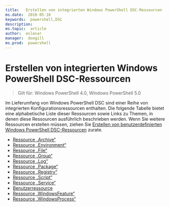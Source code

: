 ```yaml
---
title:   Erstellen von integrierten Windows PowerShell DSC-Ressourcen
ms.date:  2016-05-16
keywords:  powershell,DSC
description:  
ms.topic:  article
author:  eslesar
manager:  dongill
ms.prod:  powershell
---
```


# Erstellen von integrierten Windows PowerShell DSC-Ressourcen

> Gilt für: Windows PowerShell 4.0, Windows PowerShell 5.0

Im Lieferumfang von Windows PowerShell DSC sind einer Reihe von integrierten Konfigurationsressourcen enthalten. Die folgende Tabelle bietet eine alphabetische Liste dieser Ressourcen sowie Links zu Themen, in denen diese Ressourcen ausführlich beschrieben werden. Wenn Sie weitere Ressourcen erstellen müssen, ziehen Sie [Erstellen von benutzerdefinierten Windows PowerShell DSC-Ressourcen](authoringResource.md) zurate.

* [Ressource „Archive“](archiveResource.md)
* [Ressource „Environment“](environmentResource.md)
* [Ressource „File“](fileResource.md)
* [Ressource „Group“](groupResource.md)
* [Ressource „Log“](logResource.md)
* [Ressource „Package“](packageResource.md)
* [Ressource „Registry“](registryResource.md)
* [Ressource „Script“](scriptResource.md)
* [Ressource „Service“](serviceResource.md)
* [Benutzerressource](userResource.md)
* [Ressource „WindowsFeature“](windowsfeatureResource.md)
* [Ressource „WindowsProcess“](windowsProcessResource.md)



<!--HONumber=May16_HO3-->


